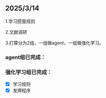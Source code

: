 ## 2025/3/14

1.学习掼蛋规则 

2.文献调研

3.打算分为2组，一组做agent，一组做强化学习。

### agent组已完成：

### 强化学习组已完成：

- [x] 学习规则
- [x] 发牌程序
